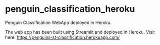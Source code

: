 # penguin_classification_heroku
 Penguin Classification WebApp deployed in Heroku. 

The web app has been built using Streamlit and deployed in Heroku. 
Visit here: https://penguins-st-classification.herokuapp.com/
